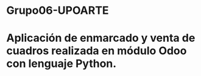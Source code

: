# Grupo06-UPOARTE
# Aplicación de enmarcado y venta de cuadros realizada en módulo Odoo con lenguaje Python.
